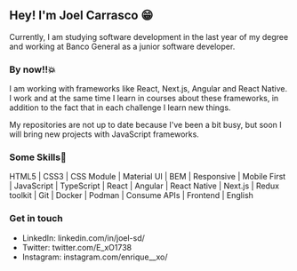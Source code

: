 ## Hey! I'm Joel Carrasco 😁

  Currently, I am studying software development in the last year of my degree and working at Banco General as a junior software developer.


### By now!!💥
  I am working with frameworks like React, Next.js, Angular and React Native. I work and at the same time I learn in courses about these frameworks, in addition to the fact that in each challenge I learn new things.
  
  My repositories are not up to date because I've been a bit busy, but soon I will bring new projects with JavaScript frameworks.

  
### Some Skills🤟
HTML5 | CSS3 | CSS Module | Material UI | BEM | Responsive  | Mobile First |  JavaScript | TypeScript | React | Angular | React Native | Next.js | Redux toolkit | Git | Docker | Podman | Consume APIs | Frontend | English


### Get in touch
  - LinkedIn: linkedin.com/in/joel-sd/
  - Twitter: twitter.com/E_xO1738
  - Instagram: instagram.com/enrique__xo/
  

